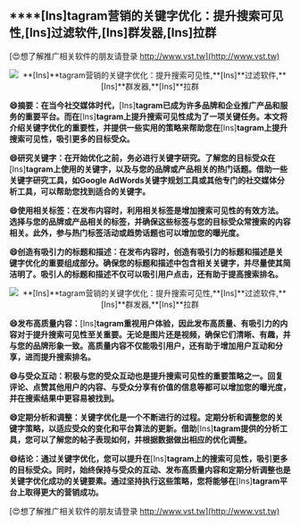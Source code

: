 ## ****[Ins]**tagram营销的关键字优化：提升搜索可见性,**[Ins]**过滤软件,**[Ins]**群发器,**[Ins]**拉群**

[😍想了解推广相关软件的朋友请登录 http://www.vst.tw](http://www.vst.tw)

 <center><img src="https://vst.tw/MP4/tuiguang/png/7.png" alt="**[Ins]**tagram营销的关键字优化：提升搜索可见性,**[Ins]**过滤软件,**[Ins]**群发器,**[Ins]**拉群"></center>

**😄摘要：在当今社交媒体时代，**[Ins]**tagram已成为许多品牌和企业推广产品和服务的重要平台。而在**[Ins]**tagram上提升搜索可见性成为了一项关键任务。本文将介绍关键字优化的重要性，并提供一些实用的策略来帮助您在**[Ins]**tagram上提升搜索可见性，吸引更多的目标受众。**

**😄研究关键字：在开始优化之前，务必进行关键字研究。了解您的目标受众在**[Ins]**tagram上使用的关键字，以及与您的品牌或产品相关的热门话题。借助一些关键字研究工具，如Google AdWords关键字规划工具或其他专门的社交媒体分析工具，可以帮助您找到适合的关键字。**

**😄使用相关标签：在发布内容时，利用相关标签是增加搜索可见性的有效方法。选择与您的品牌或产品相关的标签，并确保这些标签与您的目标受众常搜索的内容相关。此外，参与热门标签活动或趋势话题也可以增加您的曝光度。**

**😄创造有吸引力的标题和描述：在发布内容时，创造有吸引力的标题和描述是关键字优化的重要组成部分。确保您的标题和描述中包含相关关键字，并尽量使其简洁明了。吸引人的标题和描述不仅可以吸引用户点击，还有助于提高搜索排名。**

 <center><img src="https://vst.tw/MP4/tuiguang/png/3.png" alt="**[Ins]**tagram营销的关键字优化：提升搜索可见性,**[Ins]**过滤软件,**[Ins]**群发器,**[Ins]**拉群"></center>

**😄发布高质量内容：**[Ins]**tagram重视用户体验，因此发布高质量、有吸引力的内容对于提升搜索可见性至关重要。无论是图片还是视频，确保它们清晰、有趣，并与您的品牌形象一致。高质量内容不仅能吸引用户，还有助于增加用户互动和分享，进而提升搜索排名。**

**😄与受众互动：积极与您的受众互动也是提升搜索可见性的重要策略之一。回复评论、点赞其他用户的内容、与受众分享有价值的信息等都可以增加您的曝光度，并在搜索结果中更容易被找到。**

**😄定期分析和调整：关键字优化是一个不断进行的过程。定期分析和调整您的关键字策略，以适应受众的变化和平台算法的更新。借助**[Ins]**tagram提供的分析工具，您可以了解您的帖子表现如何，并根据数据做出相应的优化调整。**

**😄结论：通过关键字优化，您可以提升在**[Ins]**tagram上的搜索可见性，吸引更多的目标受众。同时，始终保持与受众的互动、发布高质量内容和定期分析调整也是关键字优化成功的关键要素。通过坚持执行这些策略，您将能够在**[Ins]**tagram平台上取得更大的营销成功。**

[😍想了解推广相关软件的朋友请登录 http://www.vst.tw](http://www.vst.tw)



